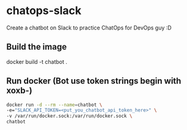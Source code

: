 # chatops-slack
Create a chatbot on Slack to practice ChatOps for DevOps guy :D

## Build the image
docker build -t chatbot .

## Run docker (Bot use token strings begin with xoxb-)

```sh
docker run -d --rm --name=chatbot \
-e="SLACK_API_TOKEN=<put_you_chatbot_api_token_here>" \
-v /var/run/docker.sock:/var/run/docker.sock \
chatbot
```
